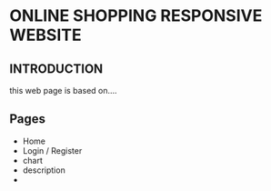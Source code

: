 # ONLINE SHOPPING RESPONSIVE WEBSITE

## INTRODUCTION

this web page is based on....

## Pages

- Home
- Login / Register
- chart
- description
-
